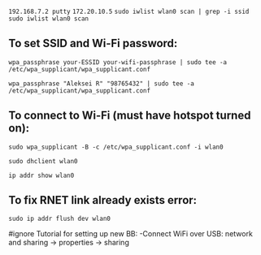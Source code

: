 `192.168.7.2 putty`
`172.20.10.5`
`sudo iwlist wlan0 scan | grep -i ssid`
`sudo iwlist wlan0 scan`

## To set SSID and Wi-Fi password:
`wpa_passphrase your-ESSID your-wifi-passphrase | sudo tee -a /etc/wpa_supplicant/wpa_supplicant.conf`

`wpa_passphrase "Aleksei R" "98765432" | sudo tee -a /etc/wpa_supplicant/wpa_supplicant.conf`


## To connect to Wi-Fi (must have hotspot turned on):
`sudo wpa_supplicant -B -c /etc/wpa_supplicant.conf -i wlan0`

`sudo dhclient wlan0`



`ip addr show wlan0`

## To fix RNET link already exists error:
`sudo ip addr flush dev wlan0`

#ignore
Tutorial for setting up new BB:
-Connect WiFi over USB: network and sharing -> properties -> sharing